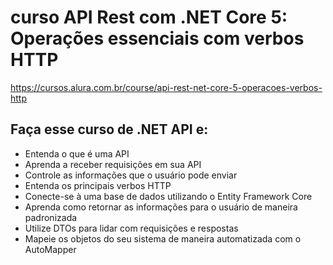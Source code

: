 # curso API Rest com .NET Core 5: Operações essenciais com verbos HTTP


https://cursos.alura.com.br/course/api-rest-net-core-5-operacoes-verbos-http

## Faça esse curso de .NET API e:

- Entenda o que é uma API
- Aprenda a receber requisições em sua API
- Controle as informações que o usuário pode enviar
- Entenda os principais verbos HTTP
- Conecte-se à uma base de dados utilizando o Entity Framework Core
- Aprenda como retornar as informações para o usuário de maneira padronizada
- Utilize DTOs para lidar com requisições e respostas
- Mapeie os objetos do seu sistema de maneira automatizada com o AutoMapper
